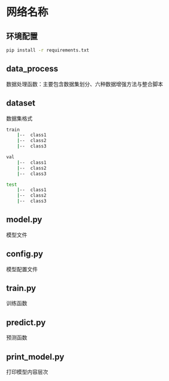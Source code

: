 # 网络名称

## 环境配置
```bash
pip install -r requirements.txt
```

## data_process
数据处理函数：主要包含数据集划分、六种数据增强方法与整合脚本

## dataset
数据集格式
```bash
train
    |--  class1
    |--  class2
    |--  class3

val
    |--  class1
    |--  class2
    |--  class3

test
    |--  class1
    |--  class2
    |--  class3
```

## model.py
模型文件

## config.py
模型配置文件

## train.py
训练函数

## predict.py
预测函数

## print_model.py
打印模型内容层次